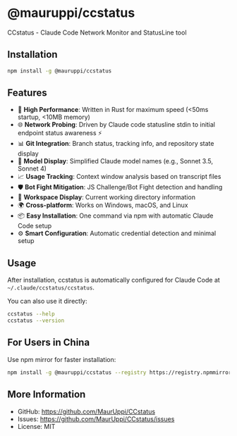 # @mauruppi/ccstatus

CCstatus - Claude Code Network Monitor and StatusLine tool

## Installation

```bash
npm install -g @mauruppi/ccstatus
```

## Features

- 🚀 **High Performance**: Written in Rust for maximum speed (<50ms startup, <10MB memory)
- 🌐 **Network Probing**: Driven by Claude code statusline stdin to initial endpoint status awareness ⚡
- 📊 **Git Integration**: Branch status, tracking info, and repository state display
- 🤖 **Model Display**: Simplified Claude model names (e.g., Sonnet 3.5, Sonnet 4)
- 📈 **Usage Tracking**: Context window analysis based on transcript files
- 🛡️ **Bot Fight Mitigation**: JS Challenge/Bot Fight detection and handling
- 📁 **Workspace Display**: Current working directory information
- 🌍 **Cross-platform**: Works on Windows, macOS, and Linux
- 📦 **Easy Installation**: One command via npm with automatic Claude Code setup
- ⚙️ **Smart Configuration**: Automatic credential detection and minimal setup

## Usage

After installation, ccstatus is automatically configured for Claude Code at `~/.claude/ccstatus/ccstatus`.

You can also use it directly:

```bash
ccstatus --help
ccstatus --version
```

## For Users in China

Use npm mirror for faster installation:

```bash
npm install -g @mauruppi/ccstatus --registry https://registry.npmmirror.com
```

## More Information

- GitHub: https://github.com/MaurUppi/CCstatus
- Issues: https://github.com/MaurUppi/CCstatus/issues
- License: MIT